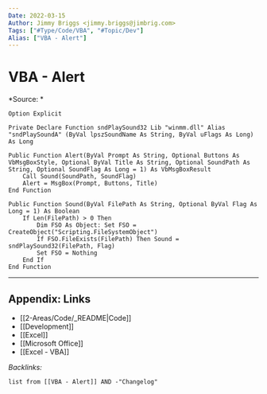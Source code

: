 ```yaml
---
Date: 2022-03-15
Author: Jimmy Briggs <jimmy.briggs@jimbrig.com>
Tags: ["#Type/Code/VBA", "#Topic/Dev"]
Alias: ["VBA - Alert"]
---
```


# VBA - Alert

*Source: *

```VBA
Option Explicit

Private Declare Function sndPlaySound32 Lib "winmm.dll" Alias "sndPlaySoundA" (ByVal lpszSoundName As String, ByVal uFlags As Long) As Long

Public Function Alert(ByVal Prompt As String, Optional Buttons As VbMsgBoxStyle, Optional ByVal Title As String, Optional SoundPath As String, Optional SoundFlag As Long = 1) As VbMsgBoxResult
    Call Sound(SoundPath, SoundFlag)
    Alert = MsgBox(Prompt, Buttons, Title)
End Function

Public Function Sound(ByVal FilePath As String, Optional ByVal Flag As Long = 1) As Boolean
    If Len(FilePath) > 0 Then
        Dim FSO As Object: Set FSO = CreateObject("Scripting.FileSystemObject")
        If FSO.FileExists(FilePath) Then Sound = sndPlaySound32(FilePath, Flag)
        Set FSO = Nothing
    End If
End Function
```

***

## Appendix: Links

- [[2-Areas/Code/_README|Code]]
- [[Development]]
- [[Excel]]
- [[Microsoft Office]]
- [[Excel - VBA]]

*Backlinks:*

```dataview
list from [[VBA - Alert]] AND -"Changelog"
```